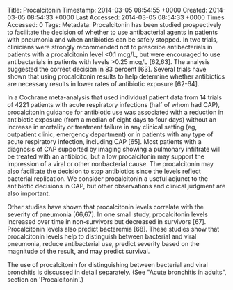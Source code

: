Title: Procalcitonin
Timestamp: 2014-03-05 08:54:55 +0000
Created: 2014-03-05 08:54:33 +0000
Last Accessed: 2014-03-05 08:54:33 +0000
Times Accessed: 0
Tags: 
Metadata: 
Procalcitonin has been studied prospectively to facilitate the decision of whether to use antibacterial agents in patients with pneumonia and when antibiotics can be safely stopped. In two trials, clinicians were strongly recommended not to prescribe antibacterials in patients with a procalcitonin level <0.1 mcg/L, but were encouraged to use antibacterials in patients with levels >0.25 mcg/L [62,63]. The analysis suggested the correct decision in 83 percent [63]. Several trials have shown that using procalcitonin results to help determine whether antibiotics are necessary results in lower rates of antibiotic exposure [62-64].

In a Cochrane meta-analysis that used individual patient data from 14 trials of 4221 patients with acute respiratory infections (half of whom had CAP), procalcitonin guidance for antibiotic use was associated with a reduction in antibiotic exposure (from a median of eight days to four days) without an increase in mortality or treatment failure in any clinical setting (eg, outpatient clinic, emergency department) or in patients with any type of acute respiratory infection, including CAP [65]. Most patients with a diagnosis of CAP supported by imaging showing a pulmonary infiltrate will be treated with an antibiotic, but a low procalcitonin may support the impression of a viral or other nonbacterial cause. The procalcitonin may also facilitate the decision to stop antibiotics since the levels reflect bacterial replication. We consider procalcitonin a useful adjunct to the antibiotic decisions in CAP, but other observations and clinical judgment are also important.

Other studies have shown that procalcitonin levels correlate with the severity of pneumonia [66,67]. In one small study, procalcitonin levels increased over time in non-survivors but decreased in survivors [67]. Procalcitonin levels also predict bacteremia [68]. These studies show that procalcitonin levels help to distinguish between bacterial and viral pneumonia, reduce antibacterial use, predict severity based on the magnitude of the result, and may predict survival.

The use of procalcitonin for distinguishing between bacterial and viral bronchitis is discussed in detail separately. (See "Acute bronchitis in adults", section on 'Procalcitonin'.)